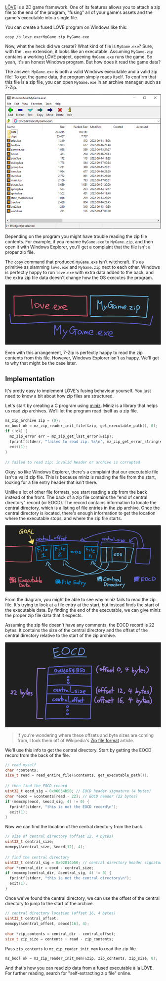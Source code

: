 [LÖVE](https://love2d.org/) is a 2D game framework. One of its features allows
you to attach a zip file to the end of the program, "fusing" all of your
game's assets and the game's executable into a single file.

You can create a fused LÖVE program on Windows like this:

```plaintext
copy /b love.exe+MyGame.zip MyGame.exe
```

Now, what the heck did we create? What kind of file is `MyGame.exe`? Sure,
with the `.exe` extension, it looks like an executable. Assuming `MyGame.zip`
contains a working LÖVE project, opening `MyGame.exe` runs the game. So yeah,
it's an honest Windows program. But how does it read the game data?

The answer: `MyGame.exe` is both a valid Windows executable and a valid zip
file! To get the game data, the program simply reads itself. To confirm that
this file is a zip file, you can open `MyGame.exe` in an archive manager,
such as 7-Zip.

![](/static/fusing/7zip.png)

Depending on the program you might have trouble reading the zip file contents.
For example, if you rename `MyGame.exe` to `MyGame.zip`, and then open it
with Windows Explorer, you'll get a complaint that the file isn't a proper
zip file.

The `copy` command that produced `MyGame.exe` isn't witchcraft. It's as
primitive as slamming `love.exe` and `MyGame.zip` next to each other. Windows
is perfectly happy to run `love.exe` with extra data added to the back, and
the extra zip file data doesn't change how the OS executes the program.

![](/static/fusing/mygame_exe.png)

Even with this arrangement, 7-Zip is perfectly happy to read the zip contents
from this file. However, Windows Explorer isn't as happy. We'll get to why
that might be the case later.

## Implementation

It's pretty easy to implement LÖVE's fusing behaviour yourself. You just need
to know a bit about how zip files are structured.

Let's start by creating a C program using [miniz](https://github.com/richgel999/miniz).
Miniz is a library that helps us read zip archives. We'll let the program read
itself as a zip file.

```c
mz_zip_archive zip = {0};
mz_bool ok = mz_zip_reader_init_file(&zip, get_executable_path(), 0);
if (!ok) {
  mz_zip_error err = mz_zip_get_last_error(&zip);
  fprintf(stderr, "failed to read zip: %s\n", mz_zip_get_error_string(err));
  exit(1);
}

// failed to read zip: invalid header or archive is corrupted
```

Okay, so like Windows Explorer, there's a complaint that our executable file
isn't a valid zip file. This is because miniz is reading the file from the
start, looking for a file entry header that isn't there.

Unlike a lot of other file formats, you start reading a zip from the back
instead of the front. The back of a zip file contains the "end of central
directory" record (or EOCD). The record contains information to locate the
central directory, which is a listing of file entries in the zip archive.
Once the central directory is located, there's enough information to get the
location where the executable stops, and where the zip file starts.

![](/static/fusing/zip_format.png)

From the diagram, you might be able to see why miniz fails to read the zip
file. It's trying to look at a file entry at the start, but instead finds the
start of the executable data. By finding the end of the executable, we can
give miniz the proper zip file data that it expects.

Assuming the zip file doesn't have any comments, the EOCD record is 22 bytes.
It contains the size of the central directory and the offset of the central
directory relative to the start of the zip archive.

![](/static/fusing/eocd.png)

> If you're wondering where these offsets and byte sizes are coming from, I
  took them off of Wikipedia's
  [Zip file format](https://en.wikipedia.org/wiki/ZIP_(file_format)) article.

We'll use this info to get the central directory. Start by getting the EOCD
record from the back of the file.

```c
// read myself
char *contents;
size_t read = read_entire_file(&contents, get_executable_path());

// then find the EOCD record
uint32_t eocd_sig = 0x06054b50; // EOCD header signature (4 bytes)
char *eocd = &contents[read - 22]; // EOCD header (22 bytes)
if (memcmp(eocd, &eocd_sig, 4) != 0) {
  fprintf(stderr, "this is not the EOCD record\n");
  exit(1);
}
```

Now we can find the location of the central directory from the back.

```c
// size of central directory (offset 12, 4 bytes)
uint32_t central_size;
memcpy(&central_size, &eocd[12], 4);

// find the central directory
uint32_t central_sig = 0x02014b50; // central directory header signature (4 bytes)
char *central_dir = eocd - central_size;
if (memcmp(central_dir, &central_sig, 4) != 0) {
  fprintf(stderr, "this is not the central directory\n");
  exit(1);
}
```

Once we've found the central directory, we can use the offset of the central
directory to jump to the start of the archive.

```c
// central directory location (offset 16, 4 bytes)
uint32_t central_offset;
memcpy(&central_offset, &eocd[16], 4);

char *zip_contents = central_dir - central_offset;
size_t zip_size = contents + read - zip_contents;
```

Pass `zip_contents` to `mz_zip_reader_init_mem` to read the zip file.

```c
mz_bool ok = mz_zip_reader_init_mem(&zip, zip_contents, zip_size, 0);
```

And that's how you can read zip data from a fused executable à la LÖVE. For
further reading, search for "self-extracting zip file" online.

